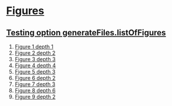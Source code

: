 # [Figures](#figures)


## [Testing option generateFiles.listOfFigures](#testing-option-generatefileslistoffigures)

1.  [Figure 1 depth 1][1]
2.  [Figure 2 depth 2][2]
3.  [Figure 3 depth 3][3]
4.  [Figure 4 depth 4][4]
5.  [Figure 5 depth 3][5]
6.  [Figure 6 depth 2][6]
7.  [Figure 7 depth 3][7]
8.  [Figure 8 depth 6][8]
9.  [Figure 9 depth 2][9]


[1]: ./document-figures.md#figure-1-depth-1 "Figure 1 depth 1"

[2]: ./document-figures.md#figure-2-depth-2 "Figure 2 depth 2"

[3]: ./document-figures.md#figure-3-depth-3 "Figure 3 depth 3"

[4]: ./document-figures.md#figure-4-depth-4 "Figure 4 depth 4"

[5]: ./document-figures.md#figure-5-depth-3 "Figure 5 depth 3"

[6]: ./document-figures.md#figure-6-depth-2 "Figure 6 depth 2"

[7]: ./document-figures.md#figure-7-depth-3 "Figure 7 depth 3"

[8]: ./document-figures.md#figure-8-depth-6 "Figure 8 depth 6"

[9]: ./document-figures.md#figure-9-depth-2 "Figure 9 depth 2"

